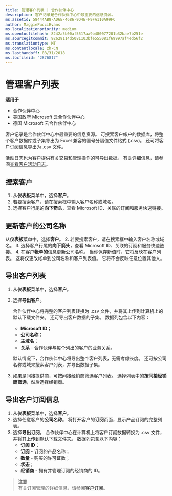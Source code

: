 ```yaml
---
title: 管理客户列表 | 合作伙伴中心
description: 客户记录是合作伙伴中心中最重要的信息资源。
ms.assetid: 58444AB8-AD6E-4686-9D4E-F9FA110A99FC
author: MaggiePucciEvans
ms.localizationpriority: medium
ms.openlocfilehash: 8242a5b00af5517aa9b480077201b32bae7b251e
ms.sourcegitcommit: 92629114d5081103bfe555081f69997af4ed56f2
ms.translationtype: MT
ms.contentlocale: zh-CN
ms.lasthandoff: 08/31/2018
ms.locfileid: "2876817"
---
```

# <a name="manage-your-customer-list"></a>管理客户列表

**适用于**

-  合作伙伴中心
-  美国政府 Microsoft 云合作伙伴中心
-  德国 Microsoft 云合作伙伴中心

客户记录是合作伙伴中心中最重要的信息资源。 可搜索客户帐户的数据库，将整个客户数据库或子集导出为 Excel 兼容的逗号分隔值文件格式 (.csv)。 还可将客户订阅信息导出为 .csv 文件。

活动日志也为客户提供有关交易和管理操作的可导出数据。 有关详细信息，请参阅[查看客户活动日志](activity-logs.md)。


## <a name="search-for-a-customer"></a>搜索客户

1.  从**仪表板**菜单中，选择**客户**。
2.  若要搜索客户，请在搜索框中输入客户名称或域名。
3.  选择客户行尾的**向下箭头**，查看 Microsoft ID、关联的订阅和服务快速链接。

## <a name="update-a-customers-company-name"></a>更新客户的公司名称

从**仪表板**菜单中，选择**客户**。
2.  若要搜索客户，请在搜索框中输入客户名称或域名。
3.  选择客户行尾的**向下箭头**，查看 Microsoft ID、关联的订阅和服务快速链接。
4.  在客户**帐单的**信息更新公司名称。 当你保存新值时，它将反映在客户列表。 这将仅更改帐单到公司名称和客户列表值。 它将不会反映任意位置其他人。

## <a name="export-your-customer-list"></a>导出客户列表

1.  从**仪表板**菜单中，选择**客户**。
2.  选择**导出客户**。

    合作伙伴中心将完整的客户列表转换为 .csv 文件，并将其上传到计算机上的默认下载文件夹。 还可导出客户数据的子集。 数据列包含以下内容：

    -   **Microsoft ID**；
    -   **公司名称**；
    -   **主域名**；
    -   **关系** - 合作伙伴与每个列出的客户的业务关系。

    默认情况下，合作伙伴中心将导出整个客户列表，无需考虑长度。 还可按公司名称或域来搜索客户列表，并导出数据子集。

3.  如果是间接提供商，可按间接经销商筛选客户列表。 选择列表中的**按间接经销商筛选**，然后选择经销商。


## <a name="export-customer-subscription-information"></a>导出客户订阅信息

1.  从**仪表板**菜单中，选择**客户**。
2.  选择任意客户的**公司名称**。 将打开客户的**订阅**页面，显示产品订阅的完整列表。
3.  选择**导出订阅**。 合作伙伴中心在计算机上将客户订阅数据转换为 .csv 文件，并将其上传到默认下载文件夹。 数据列包含以下内容：
    -   **订阅 ID**；
    -   **订阅** - 订阅的产品名称；
    -   **数量** - 购买的许可证数；
    -   **状态**；
    -   **经销商** - 拥有并管理订阅的经销商的 ID。

>**注意**<br>
有关订阅管理的详细信息，请参阅[客户订阅](customer-subscriptions.md)。

     

 

 



